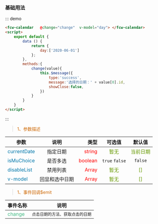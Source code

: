 ### 基础用法

<div class="demo-block">
    <fcw-calendar   @change="change"  v-model="day"> </fcw-calendar>
    <script>
        export default {
            data () {
                return {
                    day:[]
                };
            },
            created(){
                let date = new Date();
                let m = (date.getMonth() + 1).length === 2?(date.getMonth() + 1): '0' + (date.getMonth() + 1);
                let d = (date.getDate()).toString().length === 2?date.getDate(): '0' + date.getDate();
                let day = date.getFullYear() + "-"+ m + "-" + d;
                this.day = [ day ];
            },
            methods:{
                change(value){
                    this.$message({
                        type:'success',
                        message:'选择的日期：' + value[0].id,
                        showClose:false,
                    })
                }
            }
        }
    </script>
</div>

::: demo 
``` html
<fcw-calendar   @change="change"  v-model="day"> </fcw-calendar>
<script>
    export default {
        data () {
            return {
                day:['2020-06-01']
            };
        },
        methods:{
            change(value){
                this.$message({
                    type:'success',
                    message:'选择的日期：' + value[0].id,
                    showClose:false,
                })
            }
        }
    }
</script>
```
:::

> <font color=#CD6600>1、参数描述</font>

参数|说明|类型|可选值|默认值
---|:--:|---:|:--:|:--:|
<font color=#0077AA>currentDate</font> | 指定日期 | <font color=red>string</font> | <font color=#669900>暂无</font> | <font color=#669900>当前日期</font>
<font color=#0077AA>isMuChoice</font> | 是否多选 | <font color=red> boolean</font> |  ``` true ``` ``` false ```  | ``` false ```
<font color=#0077AA>disableList</font> | 禁用列表 | <font color=red>Array</font> | <font color=#669900>暂无</font> | <font color=#669900>[]</font>
<font color=#0077AA>v-model</font> | 回显和选中日期 | <font color=red>Array</font> | <font color=#669900>暂无</font> | <font color=#669900>[]</font>

> <font color=#CD6600>1、事件回调$emit</font>

事件名称|说明 |
-----|:--:|
<font color=#42b983>change</font> | <font  size=2> 点击日期的方法、获取点击的日期 </font>